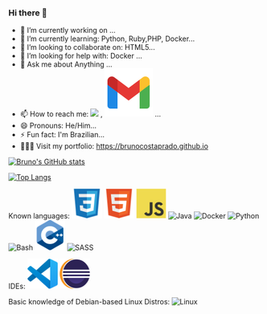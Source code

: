 ### Hi there 👋

<!--
**BrunoCostaPrado/BrunoCostaPrado** is a ✨ _special_ ✨ repository because its `README.md` (this file) appears on your GitHub profile.

Here are some ideas to get you started:
-->
- 🔭 I’m currently working on ...
- 🌱 I’m currently learning: Python, Ruby,PHP, Docker...
- 👯 I’m looking to collaborate on: HTML5...
- 🤔 I’m looking for help with: Docker ... 
- 💬 Ask me about Anything ...
- 📫 How to reach me: <a href="https://www.linkedin.com/in/brunocostaprado/"><img src="https://github.com/BrunoCostaPrado/devicon/blob/master/icons/linkedin/linkedin-original-wordmark.svg"></a>
 , <a href="mailto:brunocostaprado@gmail.com"><img src="https://github.com/BrunoCostaPrado/devicon/blob/master/icons/gmail/Gmail.svg" alt=""></a> ...
- 😄 Pronouns: He/Him...
- ⚡ Fun fact: I'm Brazilian...
- 👨🏾‍💻 Visit my portfolio: https://brunocostaprado.github.io
  
[![Bruno's GitHub stats](https://github-readme-stats.vercel.app/api?username=BrunoCostaPrado)](https://github.com/BrunoCostaPrado/BrunoCostaPrado)

[![Top Langs](https://github-readme-stats.vercel.app/api/top-langs/?username=BrunoCostaPrado)](https://github.com/BrunoCostaPrado/BrunoCostaPrado)


Known languages:
<img alt="CSS" src="https://github.com/devicons/devicon/raw/master/icons/css3/css3-original.svg" width="60" height="60"> 
<img alt="HTML" src="https://github.com/devicons/devicon/raw/master/icons/html5/html5-original.svg" width="60" height="60"> 
<img alt="JS" src="https://github.com/devicons/devicon/raw/master/icons/javascript/javascript-original.svg"  width="60" height="60">
<img alt="Java" src="https://github.com/BrunoCostaPrado/devicon/blob/master/icons/java/java-original.svg"  width="60" height="60">
<img alt="Docker" src="https://github.com/BrunoCostaPrado/devicon/blob/master/icons/docker/docker-original.svg"  width="60" height="60">
<img alt="Python" src="https://github.com/BrunoCostaPrado/devicon/blob/master/icons/python/python-original.svg"  width="60" height="60">
<img alt="Bash" src="https://github.com/BrunoCostaPrado/devicon/blob/master/icons/bash/bash-original.svg"  width="60" height="60">
<img alt="C++" src="https://github.com/BrunoCostaPrado/devicon/blob/master/icons/cplusplus/cplusplus-original.svg"  width="60" height="60">
<img alt="SASS" src="https://github.com/BrunoCostaPrado/devicon/blob/master/icons/sass/sass-original.svg"  width="60" height="60">

IDEs:
<img alt="Vscode" src="https://github.com/BrunoCostaPrado/devicon/blob/master/icons/vscode/vscode-original.svg"  width="60" height="60">
<img alt="Eclipse" src="https://github.com/BrunoCostaPrado/devicon/blob/master/icons/eclipse/eclipse.svg"  width="60" height="60">

Basic knowledge of Debian-based Linux Distros:
<img alt="Linux" src="https://github.com/BrunoCostaPrado/devicon/blob/master/icons/linux/linux-original.svg" width="60" height="60"> 
